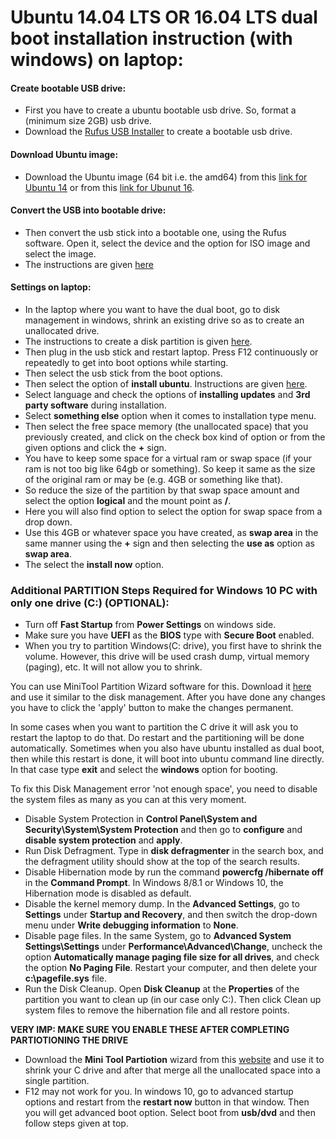 # Ubuntu 14.04 LTS OR 16.04 LTS dual boot installation instruction (with windows) on laptop:

#### Create bootable USB drive:
* First you have to create a ubuntu bootable usb drive. So, format a (minimum size 2GB) usb drive.
* Download the [Rufus USB Installer](https://rufus.akeo.ie/downloads/rufus-2.12.exe) to create a bootable usb drive.

#### Download Ubuntu image:
* Download the Ubuntu image (64 bit i.e. the amd64) from this [link for Ubuntu 14](http://releases.ubuntu.com/14.04/) or from this [link for Ubunut 16](http://releases.ubuntu.com/16.04/).

#### Convert the USB into bootable drive:
* Then convert the usb stick into a bootable one, using the Rufus software. Open it, select the device and the option for ISO image and select the image.
* The instructions are given [here](https://www.ubuntu.com/download/desktop/create-a-usb-stick-on-windows)

#### Settings on laptop:
* In the laptop where you want to have the dual boot, go to disk management in windows, shrink an existing drive so as to create an unallocated drive.
* The instructions to create a disk partition is given [here](http://www.wikihow.com/Create-a-Partition).
* Then plug in the usb stick and restart laptop. Press F12 continuously or repeatedly to get into boot options while starting. 
* Then select the usb stick from the boot options.
* Then select the option of **install ubuntu**. Instructions are given [here](https://www.youtube.com/watch?v=uGdrQxA0E6g).
* Select language and check the options of **installing updates** and **3rd party software** during installation.
* Select **something else** option when it comes to installation type menu.
* Then select the free space memory (the unallocated space) that you previously created, and click on the check box kind of option or from the given options and click the **+** sign.
* You have to keep some space for a virtual ram or swap space (if your ram is not too big like 64gb or something). So keep it same as the size of the original ram or may be (e.g. 4GB or something like that).
* So reduce the size of the partition by that swap space amount and select the option **logical** and the mount point as **/**.
* Here you will also find option to select the option for swap space from a drop down.
* Use this 4GB or whatever space you have created, as **swap area** in the same manner using the **+** sign and then selecting the **use as** option as **swap area**.
* The select the **install now** option.

### Additional PARTITION Steps Required for Windows 10 PC with only one drive (C:\) (OPTIONAL):
* Turn off **Fast Startup** from **Power Settings** on windows side.
* Make sure you have **UEFI** as the **BIOS** type with **Secure Boot** enabled.
* When you try to partition Windows(C: drive), you first have to shrink the volume. However, this drive will be used crash dump, virtual memory (paging), etc. It will not allow you to shrink.

You can use MiniTool Partition Wizard software for this. Download it [here](https://www.partitionwizard.com/partitionmanager/not-enough-space-available-on-the-disk-to-complete-this-operation.html) and use it similar to the disk management. After you have done any changes you have to click the 'apply' button to make the changes permanent. 

In some cases when you want to partition the C drive it will ask you to restart the laptop to do that. Do restart and the partitioning will be done automatically. 
Sometimes when you also have ubuntu installed as dual boot, then while this restart is done, it will boot into ubuntu command line directly. In that case type **exit** and select the **windows** option for booting.

To fix this Disk Management error 'not enough space', you need to disable the system files as many as you can at this very moment. 
* Disable System Protection in **Control Panel\System and Security\System\System Protection** and then go to **configure** and **disable system protection** and **apply**.
* Run Disk Defragment. Type in **disk defragmenter** in the search box, and the defragment utility should show at the top of the search results. 
* Disable Hibernation mode by run the command **powercfg /hibernate off** in the **Command Prompt**. In Windows 8/8.1 or Windows 10, the Hibernation mode is disabled as default.
* Disable the kernel memory dump. In the **Advanced Settings**, go to **Settings** under **Startup and Recovery**, and then switch the drop-down menu under **Write debugging information** to **None**.
* Disable page files. In the same System, go to **Advanced System Settings\Settings** under **Performance\Advanced\Change**, uncheck the option **Automatically manage paging file size for all drives**, and check the option **No Paging File**. Restart your computer, and then delete your **c:\pagefile.sys** file.
* Run the Disk Cleanup. Open **Disk Cleanup** at the **Properties** of the partition you want to clean up (in our case only C:). Then click Clean up system files to remove the hibernation file and all restore points.

**VERY IMP: MAKE SURE YOU ENABLE THESE AFTER COMPLETING PARTIOTIONING THE DRIVE**
* Download the **Mini Tool Partiotion** wizard from this [website](https://www.partitionwizard.com/free-partition-manager.html) and use it to shrink your C drive and after that merge all the unallocated space into a single partition.
* F12 may not work for you. In windows 10, go to advanced startup options and restart from the **restart now** button in that window. Then you will get advanced boot option. Select boot from **usb/dvd** and then follow steps given at top.





